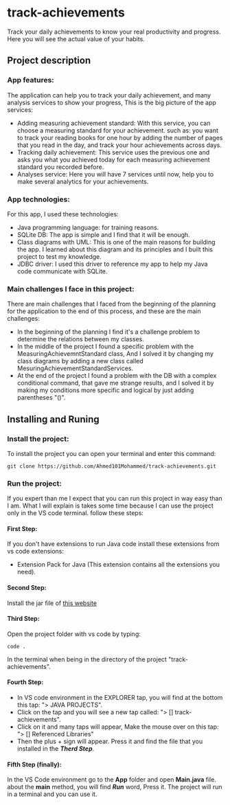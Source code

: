 # track-achievements
Track your daily achievements to know your real productivity and progress. Here you will see the actual value of your habits.

## Project description

### App features:
The application can help you to track your daily achievement, and many analysis services to show your progress, This is the big picture of the app services:
-  Adding measuring achievement standard: With this service, you can choose a measuring standard for your achievement. such as: you want to track your reading books for one hour by adding the number of pages that you read in the day, and track your hour achievements across days.
- Tracking daily achievement: This service uses the previous one and asks you what you achieved today for each measuring achievement standard you recorded before.
- Analyses service: Here you will have 7 services until now, help you to make several analytics for your achievements.

### App technologies:
For this app, I used these technologies:
- Java programming language: for training reasons.
- SQLite DB: The app is simple and I find that it will be enough.
- Class diagrams with UML: This is one of the main reasons for building the app. I learned about this diagram and its principles and I built this project to test my knowledge.
- JDBC driver: I used this driver to reference my app to help my Java code communicate with SQLite.

### Main challenges I face in this project:
There are main challenges that I faced from the beginning of the planning for the application to the end of this process, and these are the main challenges:
- In the beginning of the planning I find it's a challenge problem to determine the relations between my classes.
- In the middle of the project I found a specific problem with the MeasuringAchievemntStandard class, And I solved it by changing my class diagrams by adding a new class called MesuringAchievementStandardServices.
- At the end of the project I found a problem with the DB with a complex conditional command, that gave me strange results, and I solved it by making my conditions more specific and logical by just adding parentheses "()".

## Installing and Runing
### Install the project:
To install the project you can open your terminal and enter this command:
```
git clone https://github.com/Ahmed101Mohammed/track-achievements.git
```
### Run the project:
If you expert than me I expect that you can run this project in way easy than I am. What I will explain is takes some time because I can use the project only in the VS code terminal.
follow these steps:
#### First Step:
If you don't have extensions to run Java code install these extensions from vs code extensions:
- Extension Pack for Java (This extension contains all the extensions you need).
#### Second Step:
Install the jar file of [this website](https://mvnrepository.com/artifact/org.xerial/sqlite-jdbc/3.42.0.1)
#### Third Step:
Open the project folder with vs code by typing:
```
code .
```
In the terminal when being in the directory of the project "track-achievements".
#### Fourth Step:
- In VS code environment in the EXPLORER tap, you will find at the bottom this tap: "> JAVA PROJECTS".
- Click on the tap and you will see a new tap called: "> [] track-achievements".
- Click on it and many taps will appear, Make the mouse over on this tap: "> [] Referenced Libraries"
- Then the plus + sign will appear. Press it and find the file that you installed in the ***Therd Step***.

#### Fifth Step (finally):
In the VS Code environment go to the **App** folder and open **Main.java** file.
about the **main** method, you will find ***Run*** word, Press it.
The project will run in a terminal and you can use it.